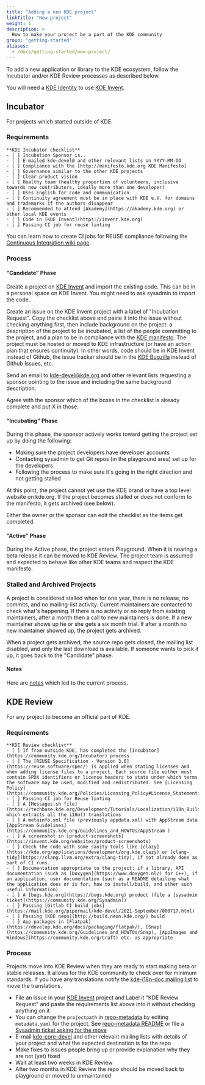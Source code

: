 ```yaml
---
title: "Adding a new KDE project"
linkTitle: "New project"
weight: 1
description: >
  How to make your project be a part of the KDE community
group: "getting-started"
aliases:
  - /docs/getting-started/new-project/
---
```


To add a new application or library to the KDE ecosystem,
follow the Incubator and/or KDE Review processes as described
below.

You will need a [KDE Identity](https://identity.kde.org/index.php?r=registration/index) to use [KDE Invent](https://invent.kde.org).

## Incubator
For projects which started outside of KDE.

### Requirements
```
**KDE Incubator checklist**
- [ ] Incubation Sponsor is..
- [ ] E-mailed kde-devel@ and other relevant lists on YYYY-MM-DD
- [ ] Compliance with the [http://manifesto.kde.org KDE Manifesto]
- [ ] Governance similar to the other KDE projects
- [ ] Clear product vision
- [ ] Healthy team (healthy proportion of volunteers, inclusive towards new contributors, ideally more than one developer)
- [ ] Uses English for code and communication
- [ ] Continuity agreement must be in place with KDE e.V. for domains and trademarks if the authors disappear
- [ ] Recommended to attend [Akademy](https://akademy.kde.org) or other local KDE events
- [ ] Code in [KDE Invent](https://invent.kde.org)
- [ ] Passing CI job for reuse linting
```

You can learn how to create CI jobs for REUSE compliance following the [Continuous Integration wiki page](https://community.kde.org/Infrastructure/Continuous_Integration_System).

### Process
#### "Candidate" Phase
Create a project on [KDE Invent](https://invent.kde.org) and import the existing code.  This can be in a personal space on KDE Invent.  You might need to ask sysadmin to import the code.

Create an issue on the KDE Invent project with a label of "Incubation Request". Copy the checklist above and paste it into the issue without checking anything first, then include background on the project: a description of the project to be incubated, a list of the people committing to the project, and a plan to be in compliance with the [KDE manifesto](https://manifesto.kde.org/index.html). The project must be hosted or moved to KDE infrastructure (or have an action plan that ensures continuity). In other words, code should be in KDE Invent instead of Github, the issue tracker should be in the [KDE Bugzilla](https://bugs.kde.org) instead of Github Issues, etc.

Send an email to kde-devel@kde.org and other relevant lists requesting a sponsor pointing to the issue and including the same background description.

Agree with the sponsor which of the boxes in the checklist is already complete and put X in those.

#### "Incubating" Phase
During this phase, the sponsor actively works toward getting the project set up by doing the following:
- Making sure the project developers have developer accounts
- Contacting sysadmin to get Git repos (in the playground area) set up for the developers
- Following the process to make sure it's going in the right direction and not getting stalled

At this point, the project cannot yet use the KDE brand or have a top level website on kde.org. If the project becomes stalled or does not conform to the manifesto, it gets archived (see below).

Either the owner or the sponsor can edit the checklist as the items get completed.

#### "Active" Phase
During the Active phase, the project enters Playground.  When it is nearing a beta release it can be moved to KDE Review. The project team is assumed and expected to behave like other KDE teams and respect the KDE manifesto.

### Stalled and Archived Projects
A project is considered stalled when for one year, there is no release, no commits, and no mailing-list activity. Current maintainers are contacted to check what's happening. If there is no activity or no reply from existing maintainers, after a month then a call to new maintainers is done. If a new maintainer shows up he or she gets a six month trial. If after a month no new maintainer showed up, the project gets archived.

When a project gets archived, the source repo gets closed, the mailing list disabled, and only the last download is available. If someone wants to pick it up, it goes back to the "Candidate" phase.

#### Notes
Here are [notes](https://community.kde.org/Incubator/Notes) which led to the current process.

## KDE Review
For any project to become an official part of KDE.

### Requirements
```
**KDE Review checklist**
- [ ] If from outside KDE, has completed the [Incubator](https://community.kde.org/Incubator) process
- [ ] The [REUSE Specification - Version 3.0](https://reuse.software/spec/) is applied when stating licenses and when adding license files to a project. Each source file either must contain SPDX identifiers or license headers to state under which terms the software may be used, modified and redistributed. See [Licensing Policy](https://community.kde.org/Policies/Licensing_Policy#License_Statements)
- [ ] Passing CI job for Reuse linting
- [ ] A [Messages.sh file](https://techbase.kde.org/Development/Tutorials/Localization/i18n_Build_Systems#Writing_a_Messages.sh_script) which extracts all the i18n() translations
- [ ] A metainfo.xml file (previously appdata.xml) with AppStream data [AppStream Guidelines](https://community.kde.org/Guidelines_and_HOWTOs/AppStream )
- [ ] A screenshot in [product-screenshots](https://invent.kde.org/websites/product-screenshots)
- [ ] Check the code with some sanity tools like [clazy](https://kde.org/applications/development/org.kde.clazy) or [clang-tidy](https://clang.llvm.org/extra/clang-tidy), if not already done as part of CI runs.
- [ ] Documentation appropriate to the project: if a library, API documentation (such as [Doxygen](https://www.doxygen.nl/) for C++), if an application, user documentation (such as a README detailing what the application does or is for, how to install/build, and other such useful information)
- [ ] A [bugs.kde.org](https://bugs.kde.org) product (file a [sysadmin ticket](https://community.kde.org/Sysadmin))
- [ ] Passing [Gitlab CI build jobs](https://mail.kde.org/pipermail/kde-devel/2021-September/000717.html)
- [ ] Passing [KDE neon](http://build.neon.kde.org/) build
- [ ] App packages in [Flatpak](https://develop.kde.org/docs/packaging/flatpak/), [Snap](https://community.kde.org/Guidelines_and_HOWTOs/Snap), [AppImages and Windows](https://community.kde.org/Craft) etc. as appropriate
```

### Process
Projects move into KDE Review when they are ready to start making beta or stable releases. It allows for the KDE community to check over for minimum standards.  If you have any translations notify the [kde-i18n-doc mailing list](https://mail.kde.org/mailman/listinfo/kde-i18n-doc) to move the translations.
- File an issue in your [KDE Invent](https://invent.kde.org) project and Label it "KDE Review Request" and paste the requirements list above into it without checking anything on it
- You can change the `projectpath` in [repo-metadata](https://invent.kde.org/sysadmin/repo-metadata) by editing `metadata.yaml` for the project. See [repo-metadata README](https://invent.kde.org/sysadmin/repo-metadata/-/blob/master/README.md) or file a [Sysadmin ticket asking for the move](https://go.kde.org/systickets)
- E-mail [kde-core-devel](https://mail.kde.org/mailman/listinfo/kde-core-devel) and other relevant mailing lists with details of your project and what the expected destination is for the repo
- Make fixes to issues people bring up or provide explanation why they are not (yet) fixed
- Wait at least two weeks in KDE Review
- After two months in KDE Review the repo should be moved back to playground or moved to unmaintained
